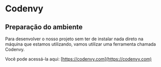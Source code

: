 # Codenvy

## Preparação do ambiente

Para desenvolver o nosso projeto sem ter de instalar nada direto na máquina que estamos utilizando, vamos utilizar uma ferramenta chamada Codenvy.

Você pode acessá-la aqui: [https://codenvy.com](https://codenvy.com)
